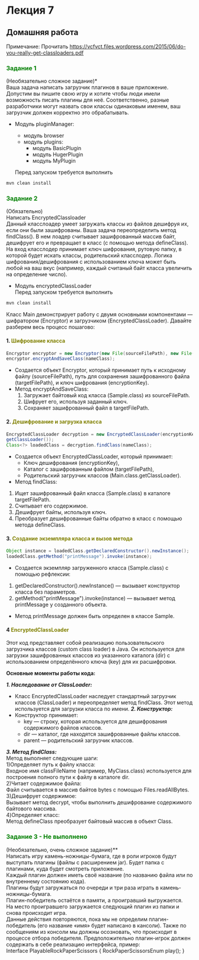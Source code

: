 # Лекция 7
## Домашняя работа
Примечание: Прочитать https://vcfvct.files.wordpress.com/2015/06/do-you-really-get-classloaders.pdf

### <span style="color:green"> Задание 1

(Необязательно сложное задание)*  
Ваша задача написать загрузчик плагинов в ваше приложение.
Допустим вы пишите свою игру и хотите чтобы люди имели возможность писать плагины для неё. Соответственно, разные
разработчики могут назвать свои
классы одинаковым именем, ваш загрузчик должен корректно это обрабатывать.

* Модуль pluginManager:
    * модуль browser
    * модуль plugins:
        * модуль BasicPlugin
        * модуль HugerPlugin
        * модуль MyPlugin

  Перед запуском требуется выполнить

```bash 
mvn clean install
```

### <span style="color:green"> Задание 2

(Обязательно)  
Написать EncryptedClassloader  
Данный класслоадер умеет загружать классы из файлов дешифруя их, если они были зашифрованы. Ваша задача
переопределить метод findClass(). В нем лоадер считывает зашифрованный массив байт, дешифрует его и превращает в
класс (с помощью метода defineClass).  
На вход класслодер принимает ключ шифрования, рутовую папку, в которой будет искать классы, родительский класслодер.
Логика шифрования/дешифрования с использованием ключа может быть любой на ваш вкус (например, каждый считаный байт
класса увеличить на определение число).

* Модуль encryptedClassLoader  
  Перед запуском требуется выполнить

```bash 
mvn clean install
```

Класс Main демонстрирует работу с двумя основными компонентами — шифратором (Encryptor) и загрузчиком
(EncryptedClassLoader). Давайте разберем весь процесс пошагово:

#### 1. <span style="color:olive"> Шифрование класса
```java
Encryptor encryptor = new Encryptor(new File(sourceFilePath), new File(targetFilePath), encryptionKey);
encryptor.encryptAndSaveClass(nameClass);
```
* Создается объект Encryptor, который принимает путь к исходному файлу (sourceFilePath), путь для сохранения
        зашифрованного файла (targetFilePath), и ключ шифрования (encryptionKey).
* Метод encryptAndSaveClass:
  1. Загружает байтовый код класса (Sample.class) из sourceFilePath.
  2. Шифрует его, используя заданный ключ.
  3. Сохраняет зашифрованный файл в targetFilePath.

#### 2. <span style="color:olive"> Дешифрование и загрузка класса
```java
EncryptedClassLoader decryption = new EncryptedClassLoader(encryptionKey, new File(targetFilePath), Main.class.
getClassLoader());
Class<?> loadedClass = decryption.findClass(nameClass);
```

*	Создается объект EncryptedClassLoader, который принимает:  
      *	Ключ дешифрования (encryptionKey),  
      *	Каталог с зашифрованным файлом (targetFilePath),  
      *	Родительский загрузчик классов (Main.class.getClassLoader).  
*	Метод findClass:  
  1.	Ищет зашифрованный файл класса (Sample.class) в каталоге targetFilePath.  
  2.	Считывает его содержимое.  
  3.	Дешифрует байты, используя ключ.  
  4.	Преобразует дешифрованные байты обратно в класс с помощью метода defineClass.  

#### 3. <span style="color:olive"> Создание экземпляра класса и вызов метода
```java
Object instance = loadedClass.getDeclaredConstructor().newInstance();
loadedClass.getMethod("printMessage").invoke(instance);
```
*	Создается экземпляр загруженного класса (Sample.class) с помощью рефлексии:
  1.	getDeclaredConstructor().newInstance() — вызывает конструктор класса без параметров.
  2.	getMethod("printMessage").invoke(instance) — вызывает метод printMessage у созданного объекта.
*	Метод printMessage должен быть определен в классе Sample.

#### 4 <span style="color:olive"> EncryptedClassLoader
Этот код представляет собой реализацию пользовательского загрузчика классов (custom class loader) в Java. Он 
используется для загрузки зашифрованных классов из указанного каталога (dir) с использованием определённого ключа 
(key) для их расшифровки.

__Основные моменты работы кода:__  

___1.	Наследование от ClassLoader:___  
*	Класс EncryptedClassLoader наследует стандартный загрузчик классов (ClassLoader) и переопределяет метод 
     findClass. Этот метод используется для загрузки класса по имени.
___2.	Конструктор:___  
*	Конструктор принимает:  
    *	key — строку, которая используется для дешифрования содержимого файлов классов.  
    *	dir — каталог, где находятся зашифрованные файлы классов.  
    *	parent — родительский загрузчик классов.  

___3.	Метод findClass:___  
      Метод выполняет следующие шаги:  
1)Определяет путь к файлу класса:  
Входное имя classFileName (например, MyClass.class) используется для построения 
полного пути к файлу в каталоге dir.  
2)Читает содержимое файла:  
Файл считывается в массив байтов bytes с помощью Files.readAllBytes.  
3)Дешифрует содержимое:  
Вызывает метод decrypt, чтобы выполнить дешифрование содержимого байтового массива.  
4)Определяет класс:  
Метод defineClass преобразует байтовый массив в объект Class.  



### <span style="color:green">  Задание 3 - Не выполнено

(Необязательно, очень сложное задание)**  
Написать игру камень-ножницы-бумага, где в роли игроков будут выступать плагины (файлы с расширением jar).
Будет папка с плагинами, куда будет смотреть приложение.  
Каждый плагин должен иметь своё название (по названию файла или по внутреннему состоянию кода).  
Плагины будут загружаться по очереди и три раза играть в камень-ножницы-бумагa.  
Плагин-победитель остаётся в памяти, а проигравший выгружается.  
На место проигравшего загружается следующий плагин из папки и снова происходит игра.  
Данные действия повторяются, пока мы не определим плагин-победитель (его название «имя» будет написано в кансоли). Также
по сообщениям из консоли мы должны осозновать, что происходит в процессе отбора победителя.
Предположительно плагин-игрок должен содержать в себе реализацию интерфейса, пример:  
Interface PlayableRockPaperScissors {
RockPaperScissorsEnum play();
}

